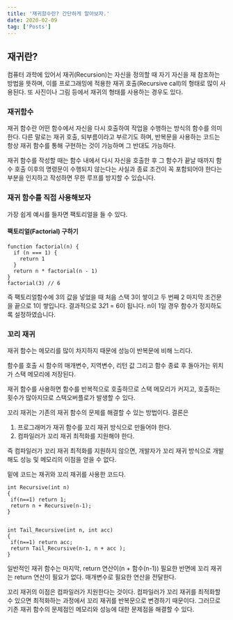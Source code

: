 ```yaml
---
title: '재귀함수란? 간단하게 알아보자.'
date: 2020-02-09
tag: ['Posts']
---
```


## 재귀란?

컴퓨터 과학에 있어서 재귀(Recursion)는 자신을 정의할 때 자기 자신을 재 참조하는 방법을 뜻하며, 이를 프로그래밍에 적용한 재귀 호출(Recursive call)의 형태로 많이 사용된다. 또 사진이나 그림 등에서 재귀의 형태를 사용하는 경우도 있다.

### 재귀함수

재귀 함수란 어떤 함수에서 자신을 다시 호출하여 작업을 수행하는 방식의 함수를 의미한다. 다른 말로는 재귀 호출, 되부름이라고 부르기도 하며, 반복문을 사용하는 코드는 항상 재귀 함수를 통해 구현하는 것이 가능하며 그 반대도 가능하다.

재귀 함수를 작성할 때는 함수 내에서 다시 자신을 호출한 후 그 함수가 끝날 때까지 함수 호출 이후의 명령문이 수행되지 않는다는 사실과 종료 조건이 꼭 포함되어야 한다는 부분을 인지하고 작성하면 무한 루프를 방지할 수 있습니다.

### 재귀 함수를 직접 사용해보자

가장 쉽게 예시를 들자면 팩토리얼을 들 수 있다.

#### 팩토리얼(Factorial) 구하기

```tsx
function factorial(n) {
  if (n === 1) {
    return 1
  }
  return n * factorial(n - 1)
}
factorial(3) // 6
```

즉 팩토리얼함수에 3의 값을 넣었을 때 처음 스택 3이 쌓이고 두 번째 2 마지막 조건문을 끝으로 1이 쌓입니다. 결과적으로 3*2*1 = 6이 됩니다.
n이 1일 경우 함수가 정지하도록 설정하였습니다.

### 꼬리 재귀

재귀 함수는 메모리를 많이 차지하지 때문에 성능이 반복문에 비해 느리다.

함수를 호출 시 함수의 매개변수, 지역변수, 리턴 값 그리고 함수 종료 후 돌아가는 위치가 스택 메모리에 저장된다.

재귀 함수를 사용하면 함수를 반복적으로 호출하므로 스택 메모리가 커지고, 호출하는 횟수가 많아지므로 스택오버플로가 발생할 수 있다.

꼬리 재귀는 기존의 재귀 함수의 문제를 해결할 수 있는 방법이다. 결론은

1. 프로그래머가 재귀 함수를 꼬리 재귀 방식으로 만들어야 한다.
2. 컴파일러가 꼬리 재귀 최적화를 지원해야 한다.

즉 컴파일러가 꼬리 재귀 최적화를 지원하지 않으면, 개발자가 꼬리 재귀 방식으로 개발해도 성능 및 메모리의 이점을 얻을 수 없다.

밑에 코드는 재귀와 꼬리 재귀를 사용한 코드다.

```tsx
int Recursive(int n)
{
 if(n==1) return 1;
 return n + Recursive(n-1);
}


int Tail_Recursive(int n, int acc)
{
 if(n==1) return acc;
 return Tail_Recursive(n-1, n + acc );
}
```

일반적인 재귀 함수는 마지막, return 연산이(n + 함수(n-1)) 필요한 반면에 꼬리 재귀는 return 연산이 필요가 없다. 매개변수로 필요한 연산을 전달한다.

꼬리 재귀의 이점은 컴파일러가 지원한다는 것이다. 컴파일러가 꼬리 재귀를 최적화할 수 있으면 최적화하는 과정에서 꼬리 재귀를 반복문으로 변경하기 때문이다. 그러므로 기존 재귀 함수의 문제점인 메모리와 성능에 대한 문제점을 해결할 수 있다.
